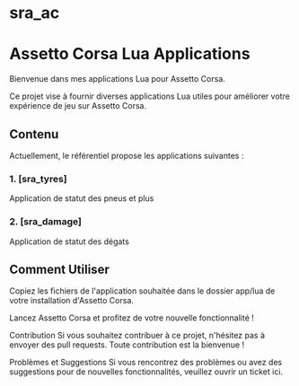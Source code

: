 # sra_ac

# Assetto Corsa Lua Applications

Bienvenue dans mes applications Lua pour Assetto Corsa. 

Ce projet vise à fournir diverses applications Lua utiles pour améliorer votre expérience de jeu sur Assetto Corsa.

## Contenu

Actuellement, le référentiel propose les applications suivantes :

### 1. [sra_tyres]
   Application de statut des pneus et plus

### 2. [sra_damage]
   Application de statut des dégats


## Comment Utiliser

Copiez les fichiers de l'application souhaitée dans le dossier app/lua de votre installation d'Assetto Corsa.

Lancez Assetto Corsa et profitez de votre nouvelle fonctionnalité !

Contribution
Si vous souhaitez contribuer à ce projet, n'hésitez pas à envoyer des pull requests. Toute contribution est la bienvenue !

Problèmes et Suggestions
Si vous rencontrez des problèmes ou avez des suggestions pour de nouvelles fonctionnalités, veuillez ouvrir un ticket ici.


